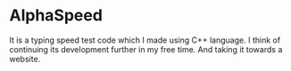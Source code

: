 # AlphaSpeed
It is a typing speed test code which I made using C++ language. I think of continuing its development further in my free time. And taking it towards a website.
